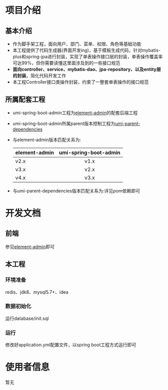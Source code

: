 # 项目介绍  
## 基本介绍
  + 作为脚手架工程，面向用户、部门、菜单、权限、角色等基础功能
  + 本工程提供了代码生成器(界面开发ing)，基于模板生成代码，针对mybatis-plus和spring-jpa进行封装，实现了单表操作接口层的封装，单表操作覆盖率可达99%，但你需要读懂这里面涉及到的一些接口规范
  + **面向controller、service、mybatis-dao、jpa-repository、以及entity层的封装**，简化代码开发工作
  + 本工程Controller接口类操作封装，约束了一整套单表操作的接口规范
## 所属配套工程
  + umi-spring-boot-admin工程为[element-admin](https://github.com/umi-soft/element-admin)的配套后端工程
  + umi-spring-boot-admin所属parent版本控制工程为[umi-parent-dependencies](https://github.com/umi-soft/umi-parent-dependencies)
  + 与element-admin版本匹配关系为:  

    element-admin|umi-spring-boot-admin  
    --|:--:|  
    v2.x|v1.x  
    v3.x|v2.x  
    v4.x|v3.x   

  + 与umi-parent-dependencies版本匹配关系为:详见pom依赖即可  

# 开发文档
## 前端
  参见[element-admin](https://github.com/umi-soft/element-admin)即可  
## 本工程
### 环境准备
  redis、jdk8、mysql5.7+、idea
### 数据初始化
  运行database/init.sql
### 运行
  修改好application.yml配置文件，以spring boot工程方式运行即可
# 使用者信息
  暂无